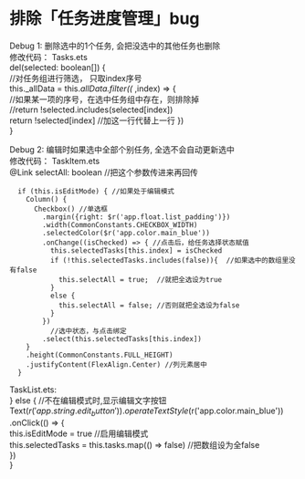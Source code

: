 # 排除「任务进度管理」bug  
Debug 1: 删除选中的1个任务, 会把没选中的其他任务也删除  
修改代码： 
Tasks.ets  
  del(selected: boolean[]) {  
    //对任务组进行筛选， 只取index序号  
    this._allData = this._allData.filter((_ ,index) => {  
      //如果某一项的序号，在选中任务组中存在，则排除掉  
      //return !selected.includes(selected[index])  
      return !selected[index]  //加这一行代替上一行
    })  
  }  

Debug 2: 编辑时如果选中全部个别任务, 全选不会自动更新选中  
修改代码： 
TaskItem.ets  
      @Link selectAll: boolean  //把这个参数传进来再回传  
  
      if (this.isEditMode) { //如果处于编辑模式  
        Column() {  
          Checkbox() //单选框  
            .margin({right: $r('app.float.list_padding')})  
            .width(CommonConstants.CHECKBOX_WIDTH)  
            .selectedColor($r('app.color.main_blue'))  
            .onChange((isChecked) => { //点击后，给任务选择状态赋值  
              this.selectedTasks[this.index] = isChecked  
              if (!this.selectedTasks.includes(false)){  //如果选中的数组里没有false  
                this.selectAll = true;  //就把全选设为true      
              }  
              else {  
                this.selectAll = false; //否则就把全选设为false              
              }  
            })  
              //选中状态，与点击绑定  
            .select(this.selectedTasks[this.index])  
        }  
        .height(CommonConstants.FULL_HEIGHT)  
        .justifyContent(FlexAlign.Center) //列元素居中  
      }  
      
TaskList.ets:  
          } else { //不在编辑模式时,显示编辑文字按钮  
            Text($r('app.string.edit_button'))  
              .operateTextStyle($r('app.color.main_blue'))  
              .onClick(() => {  
                this.isEditMode = true //启用编辑模式  
                this.selectedTasks = this.tasks.map(() => false)  //把数组设为全false  
              })  
          }  
